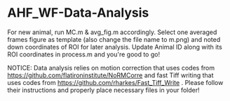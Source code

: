 # AHF_WF-Data-Analysis
For new animal, run MC.m & avg_fig.m accordingly.
Select one averaged frames figure as template (also change the file name to m.png) and noted down coordinates of ROI for later analysis.
Update Animal ID along with its ROI coordinates in process.m and you're good to go!

NOTICE:
Data analysis relies on motion correction that uses codes from https://github.com/flatironinstitute/NoRMCorre and fast Tiff writing that uses codes from https://github.com/rharkes/Fast_Tiff_Write . Please follow their instructions and properly place necessary files in your folder!
